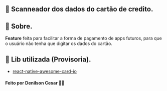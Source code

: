 ## 📲 Scanneador dos dados do cartão de credito.

## 🔖 Sobre.
**Feature** feita para facilitar a forma de pagamento de apps futuros, para que o usuário não tenha que digitar os dados do cartão.

## 🧾 Lib utilizada (Provisoria).

- [react-native-awesome-card-io](https://github.com/Kerumen/react-native-awesome-card-io)

#### Feito por Denilson Cesar 🕵️‍♂️

